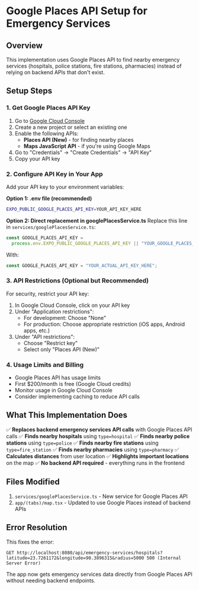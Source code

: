 # Google Places API Setup for Emergency Services

## Overview

This implementation uses Google Places API to find nearby emergency services (hospitals, police stations, fire stations, pharmacies) instead of relying on backend APIs that don't exist.

## Setup Steps

### 1. Get Google Places API Key

1. Go to [Google Cloud Console](https://console.cloud.google.com/)
2. Create a new project or select an existing one
3. Enable the following APIs:
   - **Places API (New)** - for finding nearby places
   - **Maps JavaScript API** - if you're using Google Maps
4. Go to "Credentials" → "Create Credentials" → "API Key"
5. Copy your API key

### 2. Configure API Key in Your App

Add your API key to your environment variables:

**Option 1: .env file (recommended)**

```bash
EXPO_PUBLIC_GOOGLE_PLACES_API_KEY=YOUR_API_KEY_HERE
```

**Option 2: Direct replacement in googlePlacesService.ts**
Replace this line in `services/googlePlacesService.ts`:

```typescript
const GOOGLE_PLACES_API_KEY =
  process.env.EXPO_PUBLIC_GOOGLE_PLACES_API_KEY || "YOUR_GOOGLE_PLACES_API_KEY";
```

With:

```typescript
const GOOGLE_PLACES_API_KEY = "YOUR_ACTUAL_API_KEY_HERE";
```

### 3. API Restrictions (Optional but Recommended)

For security, restrict your API key:

1. In Google Cloud Console, click on your API key
2. Under "Application restrictions":
   - For development: Choose "None"
   - For production: Choose appropriate restriction (iOS apps, Android apps, etc.)
3. Under "API restrictions":
   - Choose "Restrict key"
   - Select only "Places API (New)"

### 4. Usage Limits and Billing

- Google Places API has usage limits
- First $200/month is free (Google Cloud credits)
- Monitor usage in Google Cloud Console
- Consider implementing caching to reduce API calls

## What This Implementation Does

✅ **Replaces backend emergency services API calls** with Google Places API calls
✅ **Finds nearby hospitals** using `type=hospital`
✅ **Finds nearby police stations** using `type=police`
✅ **Finds nearby fire stations** using `type=fire_station`
✅ **Finds nearby pharmacies** using `type=pharmacy`
✅ **Calculates distances** from user location
✅ **Highlights important locations** on the map
✅ **No backend API required** - everything runs in the frontend

## Files Modified

1. `services/googlePlacesService.ts` - New service for Google Places API
2. `app/(tabs)/map.tsx` - Updated to use Google Places instead of backend APIs

## Error Resolution

This fixes the error:

```
GET http://localhost:8080/api/emergency-services/hospitals?latitude=23.7261172&longitude=90.3896315&radius=5000 500 (Internal Server Error)
```

The app now gets emergency services data directly from Google Places API without needing backend endpoints.
